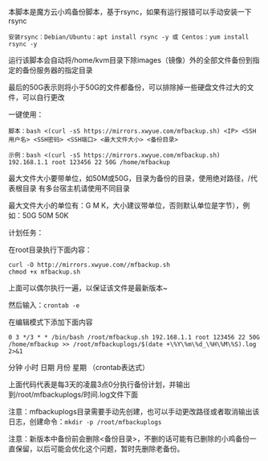 
本脚本是魔方云小鸡备份脚本，基于rsync，如果有运行报错可以手动安装一下rsync

`安装rsync：Debian/Ubuntu：apt install rsync -y 或 Centos：yum install rsync -y`

运行该脚本会自动将/home/kvm目录下除images（镜像）外的全部文件备份到指定的备份服务器的指定目录

最后的50G表示则将小于50G的文件都备份，可以排除掉一些硬盘文件过大的文件，可以自行更改

一键使用：

`脚本：bash <(curl -sS https://mirrors.xwyue.com/mfbackup.sh) <IP> <SSH用户名> <SSH密码> <SSH端口> <最大文件大小> <备份目录>`

`示例：bash <(curl -sS https://mirrors.xwyue.com/mfbackup.sh) 192.168.1.1 root 123456 22 50G /home/mfbackup`

最大文件大小要带单位，如50M或50G，目录为备份的目录，使用绝对路径，/代表根目录 有多台宿主机请使用不同目录

最大文件大小的单位有：G M K，大小建议带单位，否则默认单位是字节），例如：50G 50M 50K

计划任务：

在root目录执行下面内容：


```
curl -O http://mirrors.xwyue.com//mfbackup.sh
chmod +x mfbackup.sh
```

上面可以偶尔执行一遍，以保证该文件是最新版本~

然后输入：`crontab -e`

在编辑模式下添加下面内容

`0 3 */3 * * /bin/bash /root/mfbackup.sh 192.168.1.1 root 123456 22 50G /home/mfbackup >> /root/mfbackuplogs/$(date +\%Y\%m\%d_\%H\%M\%S).log 2>&1
`

分钟 小时 日期 月份 星期 （crontab表达式）

上面代码代表是每3天的凌晨3点0分执行备份计划，并输出到/root/mfbackuplogs/时间.log文件下面

注意：mfbackuplogs目录需要手动先创建，也可以手动更改路径或者取消输出该日志，创建命令：`mkdir -p /root/mfbackuplogs`

注意：新版本中备份前会删除<备份目录>，不删的话可能有已删除的小鸡备份一直保留，以后可能会优化这个问题，暂时先删除老备份。